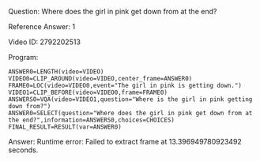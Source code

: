 Question: Where does the girl in pink get down from at the end?

Reference Answer: 1

Video ID: 2792202513

Program:

```
ANSWER0=LENGTH(video=VIDEO)
VIDEO0=CLIP_AROUND(video=VIDEO,center_frame=ANSWER0)
FRAME0=LOC(video=VIDEO0,event="The girl in pink is getting down.")
VIDEO1=CLIP_BEFORE(video=VIDEO0,frame=FRAME0)
ANSWERS0=VQA(video=VIDEO1,question="Where is the girl in pink getting down from?")
ANSWER0=SELECT(question="Where does the girl in pink get down from at the end?",information=ANSWERS0,choices=CHOICES)
FINAL_RESULT=RESULT(var=ANSWER0)
```
Answer: Runtime error: Failed to extract frame at 13.396949780923492 seconds.

